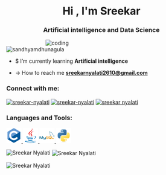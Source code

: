 
<h1 align="center">Hi , I'm Sreekar </h1>
<h3 align="center">Artificial intelligence and Data Science</h3>
<img align="right" alt="coding" width="400" src="https://encrypted-tbn0.gstatic.com/images?q=tbn:ANd9GcSQuzT9RfJYpQCNPXAVlvotNqpYmPhEjf2K7A&usqp=CAU">
<p align="left"> <img src="https://komarev.com/ghpvc/?username=Sreekar2610&label=Profile%20views&color=0e75b6&style=flat" alt="sandhyamdhunagula" /> </p>

- $ I’m currently learning **Artificial intelligence**

- -> How to reach me **sreekarnyalati2610@gmail.com**

<h3 align="left">Connect with me:</h3>
<p align="left">
<a href="https://codechef.com/users/sreekarnyalati" target="blank"><img align="center" src="https://imgs.search.brave.com/yxPtL-Ymf_SNFo3lAl9iLMtBFVGabS_H0bD46yBFDYs/rs:fit:32:32:1/g:ce/aHR0cDovL2Zhdmlj/b25zLnNlYXJjaC5i/cmF2ZS5jb20vaWNv/bnMvMDk4YzgzNWQ2/NzZhOWM3ZGY5ZjYw/OTUyNTAyYjMzYzVj/ZTg5M2M4MDJiYTJl/MjcwODZkOWVkMjNj/YTNlZTgyYi93d3cu/Y29kZWNoZWYuY29t/Lw" alt="sreekar-nyalati" height="30" width="40" /></a>
<a href="https://linkedin.com/in/sreekar-nyalati" target="blank"><img align="center" src="https://raw.githubusercontent.com/rahuldkjain/github-profile-readme-generator/master/src/images/icons/Social/linked-in-alt.svg" alt="sreekar-nyalati" height="30" width="40" /></a>
<a href="https://www.hackerrank.com/profile/sreekarnyalati21" target="blank"><img align="center" src="https://raw.githubusercontent.com/rahuldkjain/github-profile-readme-generator/master/src/images/icons/Social/hackerrank.svg" alt="sreekar nyalati" height="30" width="40" /></a>
</p>
<h3 align="left">Languages and Tools:</h3>
<p align="left"> <a href="https://www.cprogramming.com/" target="_blank" rel="noreferrer"> <img src="https://raw.githubusercontent.com/devicons/devicon/master/icons/c/c-original.svg" alt="c" width="40" height="40"/> </a> <a href="https://www.java.com" target="_blank" rel="noreferrer"> <img src="https://raw.githubusercontent.com/devicons/devicon/master/icons/java/java-original.svg" alt="java" width="40" height="40"/> </a> <a href="https://www.mysql.com/" target="_blank" rel="noreferrer"> <img src="https://raw.githubusercontent.com/devicons/devicon/master/icons/mysql/mysql-original-wordmark.svg" alt="mysql" width="40" height="40"/> </a> <a href="https://www.python.org" target="_blank" rel="noreferrer"> <img src="https://raw.githubusercontent.com/devicons/devicon/master/icons/python/python-original.svg" alt="python" width="40" height="40"/> </a> </p>

<p><img align="left" src="https://github-readme-stats.vercel.app/api/top-langs?username=Sreekar2610&show_icons=true&locale=en&layout=compact" alt="Sreekar Nyalati" /></p>

<p>&nbsp;<img align="center" src="https://github-readme-stats.vercel.app/api?username=Sreekar2610&show_icons=true&locale=en" alt="Sreekar Nyalati" /></p>

<p><img align="center" src="https://github-readme-streak-stats.herokuapp.com/?user=Sreekar2610&" alt="Sreekar Nyalati" /></p>
